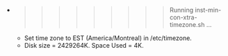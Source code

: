 * >>>>>>>>> Running inst-min-con-xtra-timezone.sh ...
  * Set time zone to EST (America/Montreal) in /etc/timezone.
  * Disk size = 2429264K. Space Used = 4K.
